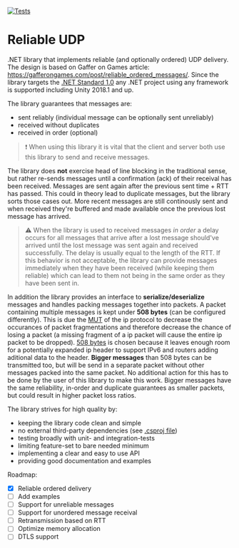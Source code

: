[![Tests](https://github.com/Kezzo/reliable-udp/actions/workflows/tests.yml/badge.svg?branch=main)](https://github.com/Kezzo/reliable-udp/actions/workflows/tests.yml)

# Reliable UDP

.NET library that implements reliable (and optionally ordered) UDP delivery. 
The design is based on Gaffer on Games article: https://gafferongames.com/post/reliable_ordered_messages/.
Since the library targets the [.NET Standard 1.0](https://dotnet.microsoft.com/en-us/platform/dotnet-standard) any .NET project using any framework is supported including Unity 2018.1 and up.

The library guarantees that messages are:
- sent reliably (individual message can be optionally sent unreliably)
- received without duplicates
- received in order (optional)

> :exclamation: When using this library it is vital that the client and server both use this library to send and receive messages.

The library does **not** exercise head of line blocking in the traditional sense, but rather re-sends messages until a confirmation (ack) of their receival has been received. Messages are sent again after the previous sent time + RTT has passed. This could in theory lead to duplicate messages, but the library sorts those cases out. More recent messages are still continously sent and when received they're buffered and made available once the previous lost message has arrived.
> :warning: When the library is used to received messages *in order* a delay occurs for all messages that arrive after a lost message should've arrived until the lost message was sent again and received successfully. The delay is usually equal to the length of the RTT. If this behavior is not acceptable, the library can provide messages immediately when they have been received (while keeping them reliable) which can lead to them not being in the same order as they have been sent in.

In addition the library provides an interface to **serialize/deserialize** messages and handles packing messages together into packets. A packet containing multiple messages is kept under **508 bytes** (can be configured differently). This is due the [MUT](https://en.wikipedia.org/wiki/Maximum_transmission_unit) of the ip protocol to decrease the occurances of packet fragmentations and therefore decrease the chance of losing a packet (a missing fragment of a ip packet will cause the entire ip packet to be dropped). [508 bytes](https://serverfault.com/questions/246508/how-is-the-mtu-is-65535-in-udp-but-ethernet-does-not-allow-frame-size-more-than) is chosen because it leaves enough room for a potentially expanded ip header to support IPv6 and routers adding aditional data to the header.
**Bigger messages** than 508 bytes can be transmitted too, but will be send in a separate packet without other messages packed into the same packet. No additional action for this has to be done by the user of this library to make this work. Bigger messages have the same reliability, in-order and duplicate guarantees as smaller packets, but could result in higher packet loss ratios.

The library strives for high quality by:
- keeping the library code clean and simple
- no external third-party dependencies (see [.csproj file](src/ReliableUdp.csproj))
- testing broadly with unit- and integration-tests
- limiting feature-set to bare needed minimum
- implementing a clear and easy to use API
- providing good documentation and examples

Roadmap:
- [x] Reliable ordered delivery
- [ ] Add examples
- [ ] Support for unreliable messages
- [ ] Support for unordered message receival
- [ ] Retransmission based on RTT
- [ ] Optimize memory allocation
- [ ] DTLS support
